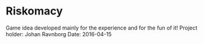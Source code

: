 # Riskomacy
Game idea developed mainly for the experience and for the fun of it!
Project holder: Johan Ravnborg
Date: 2016-04-15
